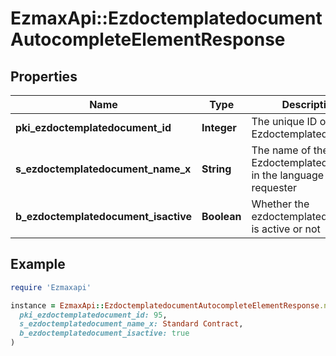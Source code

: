 # EzmaxApi::EzdoctemplatedocumentAutocompleteElementResponse

## Properties

| Name | Type | Description | Notes |
| ---- | ---- | ----------- | ----- |
| **pki_ezdoctemplatedocument_id** | **Integer** | The unique ID of the Ezdoctemplatedocument |  |
| **s_ezdoctemplatedocument_name_x** | **String** | The name of the Ezdoctemplatedocument in the language of the requester |  |
| **b_ezdoctemplatedocument_isactive** | **Boolean** | Whether the ezdoctemplatedocument is active or not |  |

## Example

```ruby
require 'Ezmaxapi'

instance = EzmaxApi::EzdoctemplatedocumentAutocompleteElementResponse.new(
  pki_ezdoctemplatedocument_id: 95,
  s_ezdoctemplatedocument_name_x: Standard Contract,
  b_ezdoctemplatedocument_isactive: true
)
```


